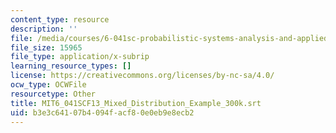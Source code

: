 ```yaml
---
content_type: resource
description: ''
file: /media/courses/6-041sc-probabilistic-systems-analysis-and-applied-probability-fall-2013/b3e3c64107b4094facf80e0eb9e8ecb2_MIT6_041SCF13_Mixed_Distribution_Example_300k.srt
file_size: 15965
file_type: application/x-subrip
learning_resource_types: []
license: https://creativecommons.org/licenses/by-nc-sa/4.0/
ocw_type: OCWFile
resourcetype: Other
title: MIT6_041SCF13_Mixed_Distribution_Example_300k.srt
uid: b3e3c641-07b4-094f-acf8-0e0eb9e8ecb2
---
```

